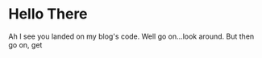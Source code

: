 # Hello There

Ah I see you landed on my blog's code. Well go on...look around. But then go on, get

